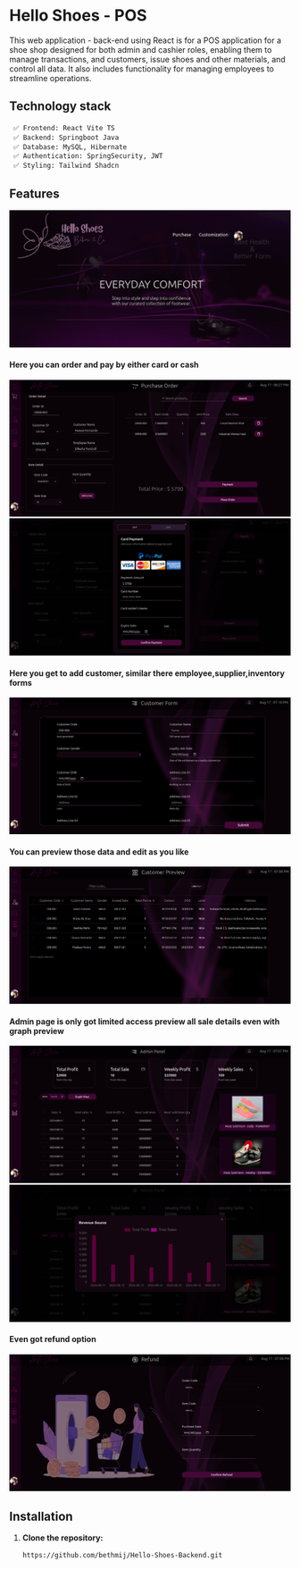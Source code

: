 # Hello Shoes - POS

This web application - back-end using React is for a POS application for a shoe shop designed for both admin and cashier roles, enabling them to manage transactions, and customers, issue shoes and other materials, and control all data. It also includes functionality for managing employees to streamline operations.


## Technology stack
   ```markdown
    ✅ Frontend: React Vite TS
    ✅ Backend: Springboot Java
    ✅ Database: MySQL, Hibernate
    ✅ Authentication: SpringSecurity, JWT
    ✅ Styling: Tailwind Shadcn
   ```

## Features

![home](./Screenshots/dashboard.png)

#### Here you can order and pay by either card or cash
![home](./Screenshots/order.png)
![home](./Screenshots/payment.png)

#### Here you get to add customer, similar there employee,supplier,inventory forms
![home](./Screenshots/form.png)

#### You can preview those data and edit as you like
![home](./Screenshots/preview.png)

#### Admin page is only got limited access preview all sale details even with graph preview
![home](./Screenshots/admin.png)
![home](./Screenshots/graph.png)

#### Even got refund option
![home](./Screenshots/refund.png)

## Installation
1. **Clone the repository:**
   ```bash
   https://github.com/bethmij/Hello-Shoes-Backend.git


